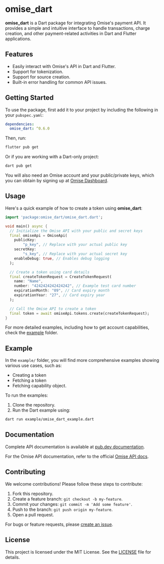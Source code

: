 # omise_dart

**omise_dart** is a Dart package for integrating Omise's payment API. It provides a simple and intuitive interface to handle transactions, charge creation, and other payment-related activities in Dart and Flutter applications.

## Features

- Easily interact with Omise's API in Dart and Flutter.
- Support for tokenization.
- Support for source creation.
- Built-in error handling for common API issues.

## Getting Started

To use the package, first add it to your project by including the following in your `pubspec.yaml`:

```yaml
dependencies:
  omise_dart: ^0.6.0
```

Then, run:

```bash
flutter pub get
```

Or if you are working with a Dart-only project:

```bash
dart pub get
```

You will also need an Omise account and your public/private keys, which you can obtain by signing up at [Omise Dashboard](https://dashboard.omise.co).

## Usage

Here's a quick example of how to create a token using **omise_dart**:

```dart
import 'package:omise_dart/omise_dart.dart';

void main() async {
  // Initialize the Omise API with your public and secret keys
  final omiseApi = OmiseApi(
    publicKey:
        "p_key", // Replace with your actual public key
    secretKey:
        "s_key", // Replace with your actual secret key
    enableDebug: true, // Enables debug logging
  );

  // Create a token using card details
  final createTokenRequest = CreateTokenRequest(
    name: "Name",
    number: "4242424242424242", // Example test card number
    expirationMonth: "09", // Card expiry month
    expirationYear: "27", // Card expiry year
  );

  // Call the Omise API to create a token
  final token = await omiseApi.tokens.create(createTokenRequest);
}
```

For more detailed examples, including how to get account capabilities, check the [example](example/) folder.

## Example

In the `example/` folder, you will find more comprehensive examples showing various use cases, such as:

- Creating a token
- Fetching a token
- Fetching capability object.

To run the examples:

1. Clone the repository.
2. Run the Dart example using:

```bash
dart run example/omise_dart_example.dart
```

## Documentation

Complete API documentation is available at [pub.dev documentation](https://pub.dev/documentation/omise_dart/latest).

For the Omise API documentation, refer to the official [Omise API docs](https://www.omise.co/docs).

## Contributing

We welcome contributions! Please follow these steps to contribute:

1. Fork this repository.
2. Create a feature branch: `git checkout -b my-feature`.
3. Commit your changes: `git commit -m 'Add some feature'`.
4. Push to the branch: `git push origin my-feature`.
5. Open a pull request.

For bugs or feature requests, please [create an issue](https://github.com/omise/omise_dart/issues).

## License

This project is licensed under the MIT License. See the [LICENSE](LICENSE) file for details.
